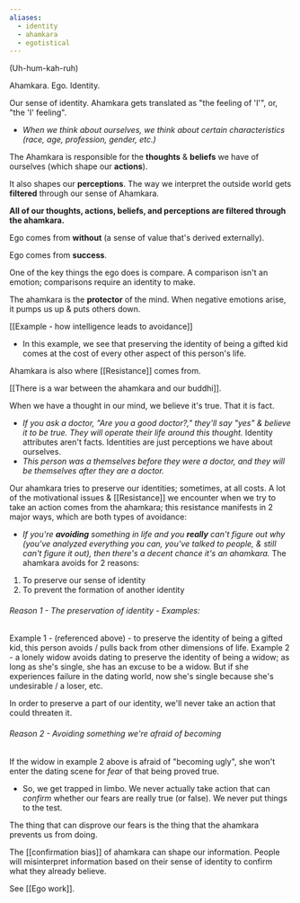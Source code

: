 ```yaml
---
aliases:
  - identity
  - ahamkara
  - egotistical
---
```

(Uh-hum-kah-ruh)

Ahamkara. Ego. Identity.

Our sense of identity. Ahamkara gets translated as "the feeling of 'I'", or, "the 'I' feeling".
- *When we think about ourselves, we think about certain characteristics (race, age, profession, gender, etc.)*

The Ahamkara is responsible for the **thoughts** & **beliefs** we have of ourselves (which shape our **actions**).

It also shapes our **perceptions**. The way we interpret the outside world gets **filtered** through our sense of Ahamkara.

**All of our thoughts, actions, beliefs, and perceptions are filtered through the ahamkara.**

Ego comes from **without** (a sense of value that's derived externally).

Ego comes from **success**.

One of the key things the ego does is compare. A comparison isn't an emotion; comparisons require an identity to make.

The ahamkara is the **protector** of the mind. When negative emotions arise, it pumps us up & puts others down.

[[Example - how intelligence leads to avoidance]]
- In this example, we see that preserving the identity of being a gifted kid comes at the cost of every other aspect of this person's life.

Ahamkara is also where [[Resistance]] comes from.

[[There is a war between the ahamkara and our buddhi]].

When we have a thought in our mind, we believe it's true. That it is fact.
- *If you ask a doctor, "Are you a good doctor?," they'll say "yes" & believe it to be true. They will operate their life around this thought.*
Identity attributes aren't facts. Identities are just perceptions we have about ourselves.
- *This person was a themselves before they were a doctor, and they will be themselves after they are a doctor.*

Our ahamkara tries to preserve our identities; sometimes, at all costs. A lot of the motivational issues & [[Resistance]] we encounter when we try to take an action comes from the ahamkara; this resistance manifests in 2 major ways, which are both types of avoidance:
- *If you're **avoiding** something in life and you **really** can't figure out why (you've analyzed everything you can, you've talked to people, & still can't figure it out), then there's a decent chance it's an ahamkara.*
The ahamkara avoids for 2 reasons:
1) To preserve our sense of identity
2) To prevent the formation of another identity

###### Reason 1 - The preservation of identity - Examples:
Example 1 - (referenced above) - to preserve the identity of being a gifted kid, this person avoids / pulls back from other dimensions of life.
Example 2 - a lonely widow avoids dating to preserve the identity of being a widow; as long as she's single, she has an excuse to be a widow. But if she experiences failure in the dating world, now she's single because she's undesirable / a loser, etc.

In order to preserve a part of our identity, we'll never take an action that could threaten it.

###### Reason 2 - Avoiding something we're afraid of becoming
If the widow in example 2 above is afraid of "becoming ugly", she won't enter the dating scene for *fear* of that being proved true.
- So, we get trapped in limbo. We never actually take action that can *confirm* whether our fears are really true (or false). We never put things to the test.

The thing that can disprove our fears is the thing that the ahamkara prevents us from doing.

The [[confirmation bias]] of ahamkara can shape our information. People will misinterpret information based on their sense of identity to confirm what they already believe.

See [[Ego work]].